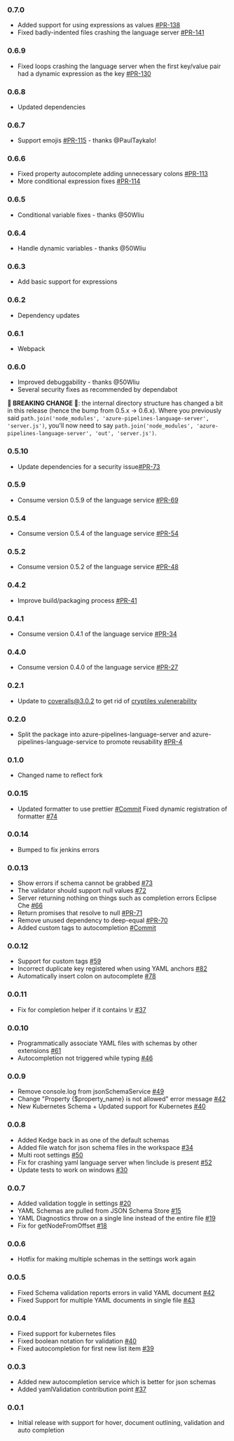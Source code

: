 ### 0.7.0
- Added support for using expressions as values [#PR-138](https://github.com/microsoft/azure-pipelines-language-server/pull/138)
- Fixed badly-indented files crashing the language server [#PR-141](https://github.com/microsoft/azure-pipelines-language-server/pull/141)

### 0.6.9
- Fixed loops crashing the language server when the first key/value pair had a dynamic expression as the key [#PR-130](https://github.com/microsoft/azure-pipelines-language-server/pull/116)

### 0.6.8
- Updated dependencies

### 0.6.7
- Support emojis [#PR-115](https://github.com/microsoft/azure-pipelines-language-server/pull/116) - thanks @PaulTaykalo!

### 0.6.6
- Fixed property autocomplete adding unnecessary colons [#PR-113](https://github.com/microsoft/azure-pipelines-language-server/pull/113)
- More conditional expression fixes [#PR-114](https://github.com/microsoft/azure-pipelines-language-server/pull/114)

### 0.6.5
- Conditional variable fixes - thanks @50Wliu

### 0.6.4
- Handle dynamic variables - thanks @50Wliu

### 0.6.3
- Add basic support for expressions

### 0.6.2
- Dependency updates

### 0.6.1
- Webpack

### 0.6.0
- Improved debuggability - thanks @50Wliu
- Several security fixes as recommended by dependabot

**🚨 BREAKING CHANGE 🚨**: the internal directory structure has changed a bit in this release (hence the bump from 0.5.x -> 0.6.x).
Where you previously said `path.join('node_modules', 'azure-pipelines-language-server', 'server.js')`, you'll now need to say `path.join('node_modules', 'azure-pipelines-language-server', 'out', 'server.js')`.

### 0.5.10
- Update dependencies for a security issue[#PR-73](https://github.com/microsoft/azure-pipelines-language-server/pull/73)

### 0.5.9
- Consume version 0.5.9 of the language service [#PR-69](https://github.com/Microsoft/azure-pipelines-language-server/pull/69)

### 0.5.4
- Consume version 0.5.4 of the language service [#PR-54](https://github.com/Microsoft/azure-pipelines-language-server/pull/54)

### 0.5.2
- Consume version 0.5.2 of the language service [#PR-48](https://github.com/Microsoft/azure-pipelines-language-server/pull/48)

### 0.4.2
- Improve build/packaging process [#PR-41](https://github.com/Microsoft/azure-pipelines-language-server/pull/41)

### 0.4.1
- Consume version 0.4.1 of the language service [#PR-34](https://github.com/Microsoft/azure-pipelines-language-server/pull/34)

### 0.4.0
- Consume version 0.4.0 of the language service [#PR-27](https://github.com/Microsoft/azure-pipelines-language-server/pull/27)

### 0.2.1
- Update to coveralls@3.0.2 to get rid of [cryptiles vulenerability](https://github.com/hapijs/cryptiles/issues/34)

### 0.2.0
- Split the package into azure-pipelines-language-server and azure-pipelines-language-service to promote reusability [#PR-4](https://github.com/Microsoft/azure-pipelines-language-server/pull/4)

### 0.1.0
- Changed name to reflect fork

### 0.0.15

- Updated formatter to use prettier [#Commit](https://github.com/redhat-developer/yaml-language-server/commit/feb604c35b8fb11747dfcb79a5d8570bf81b8f67)
Fixed dynamic registration of formatter [#74](https://github.com/redhat-developer/yaml-language-server/issues/74)

### 0.0.14

- Bumped to fix jenkins errors

### 0.0.13

- Show errors if schema cannot be grabbed [#73](https://github.com/redhat-developer/yaml-language-server/issues/73)
- The validator should support null values [#72](https://github.com/redhat-developer/yaml-language-server/issues/72)
- Server returning nothing on things such as completion errors Eclipse Che [#66](https://github.com/redhat-developer/yaml-language-server/issues/66)
- Return promises that resolve to null [#PR-71](https://github.com/redhat-developer/yaml-language-server/pull/71)
- Remove unused dependency to deep-equal [#PR-70](https://github.com/redhat-developer/yaml-language-server/pull/70)
- Added custom tags to autocompletion [#Commit](https://github.com/redhat-developer/yaml-language-server/commit/73c244a3efe09ec4250def78068c54af3acaed58)

### 0.0.12

- Support for custom tags [#59](https://github.com/redhat-developer/yaml-language-server/issues/59)
- Incorrect duplicate key registered when using YAML anchors [#82](https://github.com/redhat-developer/vscode-yaml/issues/82)
- Automatically insert colon on autocomplete [#78](https://github.com/redhat-developer/vscode-yaml/issues/78)

### 0.0.11

- Fix for completion helper if it contains \r [#37](https://github.com/redhat-developer/yaml-language-server/issues/37)

### 0.0.10

- Programmatically associate YAML files with schemas by other extensions [#61](https://github.com/redhat-developer/vscode-yaml/issues/61)
- Autocompletion not triggered while typing [#46](https://github.com/redhat-developer/vscode-yaml/issues/46)

### 0.0.9

- Remove console.log from jsonSchemaService [#49](https://github.com/redhat-developer/yaml-language-server/issues/49)
- Change "Property {\$property_name} is not allowed" error message [#42](https://github.com/redhat-developer/yaml-language-server/issues/42)
- New Kubernetes Schema + Updated support for Kubernetes [#40](https://github.com/redhat-developer/yaml-language-server/issues/40)

### 0.0.8

- Added Kedge back in as one of the default schemas
- Added file watch for json schema files in the workspace [#34](https://github.com/redhat-developer/yaml-language-server/issues/34)
- Multi root settings [#50](https://github.com/redhat-developer/vscode-yaml/issues/50)
- Fix for crashing yaml language server when !include is present [#52](https://github.com/redhat-developer/vscode-yaml/issues/52)
- Update tests to work on windows [#30](https://github.com/redhat-developer/yaml-language-server/issues/30)

### 0.0.7

- Added validation toggle in settings [#20](https://github.com/redhat-developer/yaml-language-server/issues/20)
- YAML Schemas are pulled from JSON Schema Store [#15](https://github.com/redhat-developer/yaml-language-server/issues/15)
- YAML Diagnostics throw on a single line instead of the entire file [#19](https://github.com/redhat-developer/yaml-language-server/issues/19)
- Fix for getNodeFromOffset [#18](https://github.com/redhat-developer/yaml-language-server/issues/18)

### 0.0.6

- Hotfix for making multiple schemas in the settings work again

### 0.0.5

- Fixed Schema validation reports errors in valid YAML document [#42](https://github.com/redhat-developer/vscode-yaml/issues/42)
- Fixed Support for multiple YAML documents in single file [#43](https://github.com/redhat-developer/vscode-yaml/issues/43)

### 0.0.4

- Fixed support for kubernetes files
- Fixed boolean notation for validation [#40](https://github.com/redhat-developer/vscode-yaml/issues/40)
- Fixed autocompletion for first new list item [#39](https://github.com/redhat-developer/vscode-yaml/issues/39)

### 0.0.3

- Added new autocompletion service which is better for json schemas
- Added yamlValidation contribution point [#37](https://github.com/redhat-developer/vscode-yaml/issues/37)

### 0.0.1

- Initial release with support for hover, document outlining, validation and auto completion
